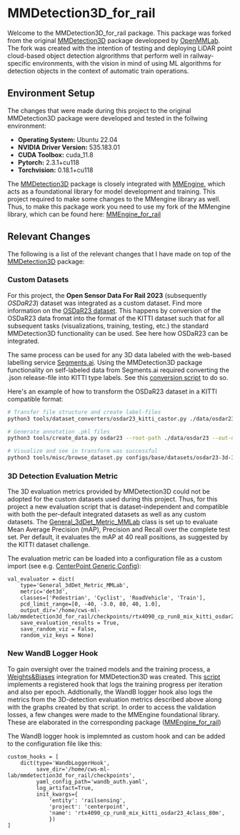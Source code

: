 # MMDetection3D_for_rail

Welcome to the MMDetection3D_for_rail package. This package was forked from the original [MMDetection3D](https://github.com/open-mmlab/mmdetection3d) package developped by [OpenMMLab](https://github.com/open-mmlab). The fork was created with the intention of testing and deploying LiDAR point cloud-based object detection algrorithms that perform well in railway-specific environments, with the vision in mind of using ML algorithms for detection objects in the context of automatic train operations.

## Environment Setup

The changes that were made during this project to the original MMDetection3D package were developed and tested in the follwing environment:

* __Operating System:__ Ubuntu 22.04
* __NVIDIA Driver Version:__ 535.183.01
* __CUDA Toolbox:__ cuda_11.8
* __Pytorch:__ 2.3.1+cu118
* __Torchvision:__ 0.18.1+cu118

The [MMDetection3D](https://github.com/open-mmlab/mmdetection3d) package is closely integrated with [MMEngine](https://github.com/open-mmlab/mmdetection3d), which acts as a foundational library for model development and training. This project required to make some changes to the MMengine library as well. Thus, to make this package work you need to use my fork of the MMengine library, which can be found here: [MMEngine_for_rail](https://github.com/nicoscore99/mmengine_for_rail)


## Relevant Changes

The following is a list of the relevant changes that I have made on top of the [MMDetection3D](https://github.com/open-mmlab/mmdetection3d) package:

### Custom Datasets
For this project, the **Open Sensor Data For Rail 2023** (subsequently *OSDaR23*) dataset was integrated as a custom dataset. Find more information on the [OSDaR23 dataset](https://data.fid-move.de/dataset/osdar23). This happens by conversion of the OSDaR23 data fromat into the format of the KITTI dataset such that for all subsequent tasks (visualizations, training, testing, etc.) the standard MMDetection3D functionality can be used. See here how OSDaR23 can be integrated.

The same process can be used for any 3D data labeled with the web-based labelling service [Segments.ai](https://segments.ai/). Using the MMDetection3D package functionality on self-labeled data from Segments.ai required converting the .json release-file into KITTI type labels. See this [conversion script](/home/cws-ml-lab/mmdetection3d_for_rail/tools/dataset_converters/robosense_m1_plus_sequences_kitti_castor.py) to do so.

Here's an example of how to transform the OSDaR23 dataset in a KITTI compatible format:

```bash
# Transfer file structure and create label-files
python3 tools/dataset_converters/osdar23_kitti_castor.py ./data/osdar23 ./data/osdar23

# Generate annotation .pkl files
python3 tools/create_data.py osdar23 --root-path ./data/osdar23 --out-dir ./data/osdar23

# Visualize and see in transform was successful
python3 tools/misc/browse_dataset.py configs/base/datasets/osdar23-3d-3class.py --task lidar_det
```

### 3D Detection Evaluation Metric
The 3D evaluation metrics provided by MMDetection3D could not be adopted for the custom datasets used during this project. Thus, for this project a new evaluation script that is dataset-independent and compatible with both the per-default integrated datasets as well as any custom datasets. The [General_3dDet_Metric_MMLab](mmdet3d/evaluation/metrics/general_3ddet_metric_mmlab.py) class is set up to evaluate Mean Average Precision (mAP), Precision and Recall over the complete test set. Per default, it evaluates the mAP at 40 reall positions, as suggested by the KITTI dataset challenge.

The evaluation metric can be loaded into a configuration file as a custom import (see e.g. [CenterPoint Generic Config](/home/cws-ml-lab/mmdetection3d_for_rail/configs/centerpoint/centerpoint_voxel01_second_secfpn_generic.py)):

```
val_evaluator = dict(
    type='General_3dDet_Metric_MMLab',
    metric='det3d',
    classes=['Pedestrian', 'Cyclist', 'RoadVehicle', 'Train'],
    pcd_limit_range=[0, -40, -3.0, 80, 40, 1.0], 
    output_dir='/home/cws-ml-lab/mmdetection3d_for_rail/checkpoints/rtx4090_cp_run8_mix_kitti_osdar23_4class_80m',
    save_evaluation_results = True,
    save_random_viz = False,
    random_viz_keys = None)
```

### New WandB Logger Hook
To gain oversight over the trained models and the training process, a [Weights&Biases](https://wandb.ai) integration for MMDetection3D was created. This [script](/mmdet3d/engine/hooks/wandb_logger_hook.py) implements a registered hook that logs the training progress per iteration and also per epoch. Addtionally, the WandB logger hook also logs the metrics from the 3D-detection evaluation metrics described above along with the graphs created by that script. In order to access the validation losses, a few changes were made to the MMEngine foundational library. These are elaborated in the corresponding package ([MMEngine_for_rail](https://github.com/nicoscore99/mmengine_for_rail))

The WandB logger hook is implemnted as custom hook and can be added to the configuration file like this:

```
custom_hooks = [
    dict(type='WandbLoggerHook', 
         save_dir='/home/cws-ml-lab/mmdetection3d_for_rail/checkpoints',
         yaml_config_path='wandb_auth.yaml',
         log_artifact=True,
         init_kwargs={
             'entity': 'railsensing',
             'project': 'centerpoint',
             'name': 'rtx4090_cp_run8_mix_kitti_osdar23_4class_80m',
             })
]
```
